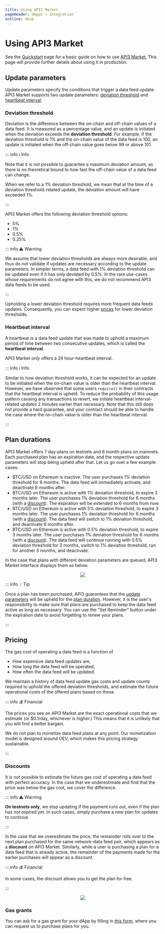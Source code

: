 ```yaml
---
title: Using API3 Market
pageHeader: dApps → Integration
outline: deep
---
```


<PageHeader/>

# Using API3 Market

See the [Quickstart](/dapps/quickstart/index.md) page for a basic guide on how to use [API3 Market.](https://market.api3.org/)
This page will provide further details about using it in production.

## Update parameters

Update parameters specify the conditions that trigger a data feed update.
API3 Market supports two update parameters: [deviation threshold](#deviation-threshold) and [heartbeat interval](#heartbeat-interval).

### Deviation threshold

Deviation is the difference between the on-chain and off-chain values of a data feed.
It is measured as a percentage value, and an update is initiated when the deviation exceeds the **deviation threshold**.
For example, if the deviation threshold is 1% and the on-chain value of the data feed is 100, an update is initiated when the off-chain value goes below 99 or above 101.

::: info ℹ️ Info

Note that it is not possible to guarantee a maximum deviation amount, as there is no theoretical bound to how fast the off-chain value of a data feed can change.

When we refer to a 1% deviation threshold, we mean that at the time of a deviation threshold-related update, the deviation amount will have exceeded 1%.

:::

API3 Market offers the following deviation threshold options:

- 5%
- 1%
- 0.5%
- 0.25%

::: info ⚠️ Warning

We assume that lower deviation thresholds are always more desirable, and thus do not validate if updates are necessary according to the update parameters.
In simpler terms, a data feed with 1% deviation threshold can be updated even if it has only deviated by 0.5%.
In the rare use-cases whose requirements do not agree with this, we do not recommend API3 data feeds to be used.

:::

Upholding a lower deviation threshold requires more frequent data feeds updates.
Consequently, you can expect higher [prices](#pricing) for lower deviation thresholds.

### Heartbeat interval

A heartbeat is a data feed update that was made to uphold a maximum period of time between two consecutive updates, which is called the **heartbeat interval**.

API3 Market only offers a 24 hour-heartbeat interval.

::: info ℹ️ Info

Similar to how deviation threshold works, it can be expected for an update to be initiated when the on-chain value is older than the heartbeat interval.
However, we have observed that some users `require()` in their contracts that the heartbeat interval is upheld.
To reduce the probability of this usage pattern causing any transactions to revert, we initiate heartbeat interval-related updates 2 minutes earlier than necessary.
Note that this still does not provide a hard guarantee, and your contract should be able to handle the case where the on-chain value is older than the heartbeat interval.

:::

## Plan durations

API3 Market offers 7 day-plans on testnets and 6 month-plans on mainnets.
Each purchased plan has an expiration date, and the respective update parameters will stop being upheld after that.
Let us go over a few example cases:

- BTC/USD on Ethereum is inactive.
  The user purchases 1% deviation threshold for 6 months.
  The data feed will immediately activate, and deactivate 6 months after.
- BTC/USD on Ethereum is active with 1% deviation threshold, to expire 3 months later.
  The user purchases 1% deviation threshold for 6 months (with a [discount](#discounts)).
  The expiration will be extended to 6 months from now.
- BTC/USD on Ethereum is active with 5% deviation threshold, to expire 3 months later.
  The user purchases 1% deviation threshold for 6 months (with a [discount](#discounts)).
  The data feed will switch to 1% deviation threshold, and deactivate 6 months after.
- BTC/USD on Ethereum is active with 0.5% deviation threshold, to expire 3 months later.
  The user purchases 1% deviation threshold for 6 months (with a [discount](#discounts)).
  The data feed will continue running with 0.5% deviation threshold for 3 months, switch to 1% deviation threshold, run for another 3 months, and deactivate.

In the case that plans with different deviation parameters are queued, API3 Market interface displays them as below.

<center><img src="./images/queue.png"></center>

::: info 💡 Tip

Once a plan has been purchased, API3 guarantees that the [update parameters](#update-parameters) will be upheld for the [plan duration](#plan-durations).
However, it is the user's responsibility to make sure that plans are purchased to keep the data feed active as long as necessary.
You can use the "Set Reminder" button under the expiration date to avoid forgetting to renew your plans.

:::

## Pricing

The gas cost of operating a data feed is a function of

- How expensive data feed updates are,
- How long the data feed will be operated,
- How often the data feed will be updated.

We maintain a history of data feed update gas costs and update counts required to uphold the offered deviation thresholds, and estimate the future operational costs of the offered plans based on these.

::: info 💰 Financial

The prices you see on API3 Market are the exact operational costs that we estimate (or $0.1/day, whichever is higher.)
This means that it is unlikely that you will find a better bargain.

We do not plan to monetize data feed plans at any point.
Our monetization model is designed around OEV, which makes this pricing strategy sustainable.

:::

### Discounts

It is not possible to estimate the future gas cost of operating a data feed with perfect accuracy.
In the case that we underestimate and find that the price was below the gas cost, we cover the difference.

::: info ⚠️ Warning

**On testnets only**, we stop updating if the payment runs out, even if the plan has not expired yet.
In such cases, simply purchase a new plan for updates to continue.

:::

In the case that we overestimate the price, the remainder rolls over to the next plan purchased for the same network–data feed pair, which appears as a **discount** on API3 Market.
Similarly, while a user is purchasing a plan for a data feed that is already active, the remainder of the payments made for the earlier purchases will appear as a discount.

::: info 💰 Financial

In some cases, the discount allows you to get the plan for free.

:::

<center><img src="./images/discount.png"></center>

### Gas grants

You can ask for a gas grant for your dApp by filling in [this form,](https://api3dao.typeform.com/to/TBTu8bJt) where you can request us to purchase plans for you.
